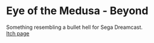 # Eye of the Medusa - Beyond
Something resembling a bullet hell for Sega Dreamcast.  
[Itch page](https://captaindreamcast.itch.io/eye-of-the-medusa-beyond)
